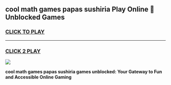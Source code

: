 
## cool math games papas sushiria Play Online 👋 Unblocked Games
<h3>
<a href="https://news.freeplayer.one?title=cool_math_games_papas_sushiria&ref=17CMG">CLICK TO PLAY</a></h3>
<hr>

<h3>
<a href="https://news.freeplayer.one?title=cool_math_games_papas_sushiria&ref=17CMG">CLICK 2 PLAY</a>
  
</h3>

<a href="https://news.freeplayer.one?title=cool_math_games_papas_sushiria&ref=17CMG/"><img src="https://clearcache.store/games.png"></a>


**cool math games papas sushiria games unblocked: Your Gateway to Fun and Accessible Online Gaming**
